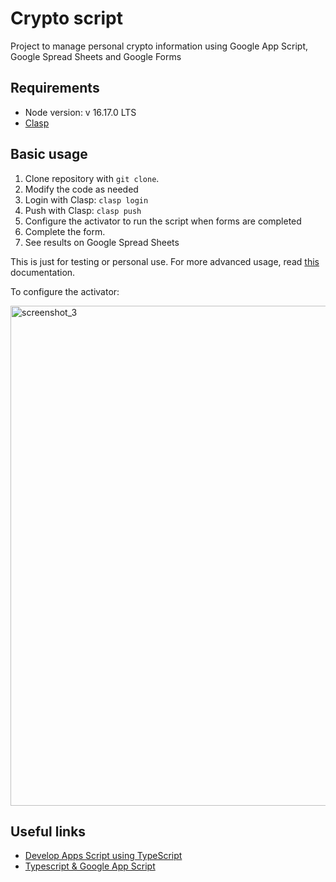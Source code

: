# Crypto script

Project to manage personal crypto information using Google App Script, Google Spread Sheets and Google Forms

## Requirements

- Node version: v 16.17.0 LTS
- [Clasp](https://developers.google.com/apps-script/guides/clasp)

## Basic usage

1. Clone repository with `git clone`.
2. Modify the code as needed
3. Login with Clasp: `clasp login`
4. Push with Clasp: `clasp push`
5. Configure the activator to run the script when forms are completed
6. Complete the form.
7. See results on Google Spread Sheets

This is just for testing or personal use. For more advanced usage, read [this](https://github.com/brunopk/crypto-app-script/blob/main/doc/deployments.md) documentation.

To configure the activator:

<img width="800" alt="screenshot_3" src="https://user-images.githubusercontent.com/6526093/186764687-1fdcf48b-7691-4872-8a0a-4b557e8c95c9.png">


## Useful links

- [Develop Apps Script using TypeScript](https://developers.google.com/apps-script/guides/typescript)
- [Typescript & Google App Script](https://medium.com/analytics-vidhya/typescript-in-google-app-script-f0f10c7225de)
